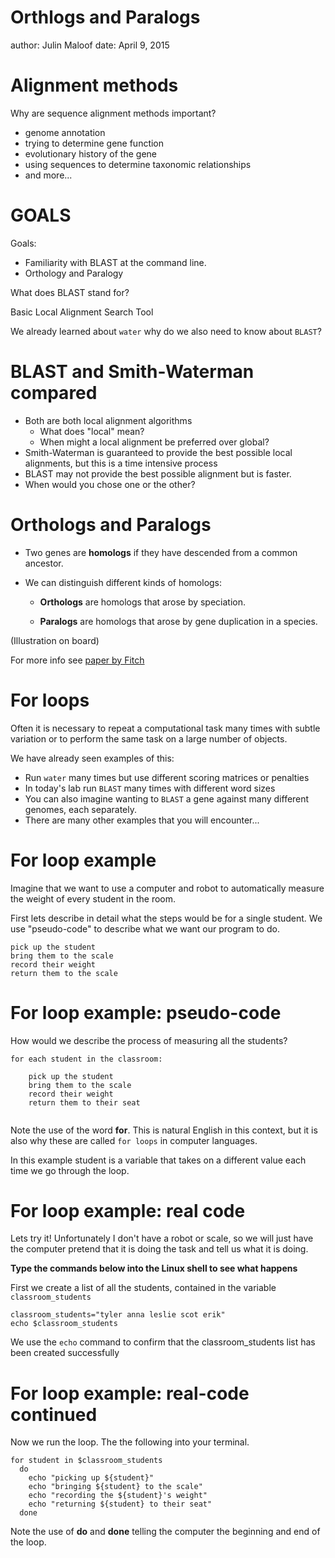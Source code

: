Orthlogs and Paralogs
========================================================
author: Julin Maloof
date: April 9, 2015

Alignment methods
========================================================

Why are sequence alignment methods important?

* genome annotation
* trying to determine gene function
* evolutionary history of the gene
* using sequences to determine taxonomic relationships
* and more...

GOALS
========================

Goals:

* Familiarity with BLAST at the command line.
* Orthology and Paralogy

What does BLAST stand for?

Basic Local Alignment Search Tool

We already learned about `water` why do we also need to know about `BLAST`?

BLAST and Smith-Waterman compared
==================================================

* Both are both local alignment algorithms
  * What does "local" mean?  
  * When might a local alignment be preferred over global?
* Smith-Waterman is guaranteed to provide the best possible local alignments, but this is a time intensive process
* BLAST may not provide the best possible alignment but is faster.
* When would you chose one or the other?

Orthologs and Paralogs
======================

* Two genes are __homologs__ if they have descended from a common ancestor.

* We can distinguish different kinds of homologs:

    * __Orthologs__ are homologs that arose by speciation.

    * __Paralogs__ are homologs that arose by gene duplication in a species.
    
(Illustration on board) 

For more info see [paper by Fitch](http://www.sciencedirect.com/science/article/pii/S0168952500020059)
    
For loops
=========

Often it is necessary to repeat a computational task many times with subtle variation or to perform the same task on a large number of objects.

We have already seen examples of this:

* Run `water` many times but use different scoring matrices or penalties
* In today's lab run `BLAST` many times with different word sizes
* You can also imagine wanting to `BLAST` a gene against many different genomes, each separately.
* There are many other examples that you will encounter...


For loop example
================

Imagine that we want to use a computer and robot to automatically measure the weight of every student in the room.  

First lets describe in detail what the steps would be for a single student.  We use "pseudo-code" to describe what we want our program to do.

```{}
pick up the student
bring them to the scale
record their weight
return them to the scale
```

For loop example: pseudo-code
=====================
How would we describe the process of measuring all the students?

```
for each student in the classroom: 
  
    pick up the student
    bring them to the scale
    record their weight
    return them to their seat
  
```

Note the use of the word __for__.  This is natural English in this context, but it is also why these are called `for loops` in computer languages.

In this example student is a variable that takes on a different value each time we go through the loop.

For loop example: real code
====================

Lets try it! Unfortunately I don't have a robot or scale, so we will just have the computer pretend that it is doing the task and tell us what it is doing. 

__Type the commands below into the Linux shell to see what happens__

First we create a list of all the students, contained in the variable `classroom_students`

    classroom_students="tyler anna leslie scot erik"
    echo $classroom_students

We use the `echo` command to confirm that the classroom_students list has been created successfully

For loop example: real-code continued
====================

Now we run the loop.  The the following into your terminal.

```
for student in $classroom_students
  do
    echo "picking up ${student}"
    echo "bringing ${student} to the scale"
    echo "recording the ${student}'s weight"
    echo "returning ${student} to their seat"
  done
```

Note the use of __do__ and __done__ telling the computer the beginning and end of the loop.
